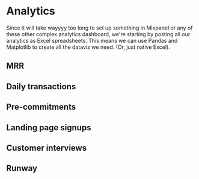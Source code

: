# Analytics

Since it will take wayyyy too long to set up something in Mixpanel or any of these other complex analytics dashboard, we're starting by posting all our analytics as Excel spreadsheets. This means we can use Pandas and Matplotlib to create all the dataviz we need. (Or, just native Excel).

## MRR 

## Daily transactions

## Pre-commitments

## Landing page signups

## Customer interviews

## Runway
